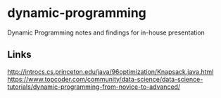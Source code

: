 # dynamic-programming
Dynamic Programming notes and findings for in-house presentation

Links
-----
http://introcs.cs.princeton.edu/java/96optimization/Knapsack.java.html
https://www.topcoder.com/community/data-science/data-science-tutorials/dynamic-programming-from-novice-to-advanced/
